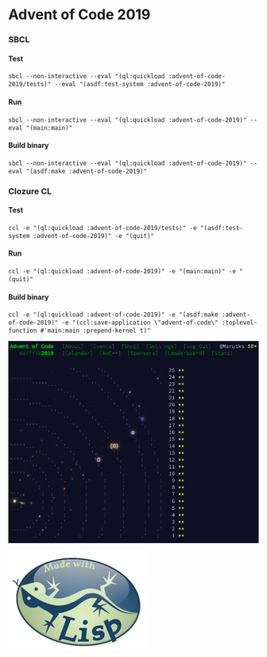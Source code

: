 # Advent of Code 2019

### SBCL

#### Test

    sbcl --non-interactive --eval "(ql:quickload :advent-of-code-2019/tests)" --eval "(asdf:test-system :advent-of-code-2019)"

#### Run

	sbcl --non-interactive --eval "(ql:quickload :advent-of-code-2019)" --eval "(main:main)"

#### Build binary

	sbcl --non-interactive --eval "(ql:quickload :advent-of-code-2019)" --eval "(asdf:make :advent-of-code-2019)"

### Clozure CL

#### Test

	ccl -e "(ql:quickload :advent-of-code-2019/tests)" -e "(asdf:test-system :advent-of-code-2019)" -e "(quit)"

#### Run

	ccl -e "(ql:quickload :advent-of-code-2019)" -e "(main:main)" -e "(quit)"

#### Build binary

	ccl -e "(ql:quickload :advent-of-code-2019)" -e "(asdf:make :advent-of-code-2019)" -e "(ccl:save-application \"advent-of-code\" :toplevel-function #'main:main :prepend-kernel t)"


![Alt text](./aoc2019.png?raw=true "AOC 2019")

![Alt text](./made-with-lisp.png?raw=true "made with lisp")
